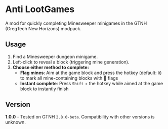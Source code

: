 # Anti LootGames

A mod for quickly completing Minesweeper minigames in the GTNH (GregTech New Horizons) modpack.

## Usage
1. Find a Minesweeper dungeon minigame.
2. Left-click to reveal a block (triggering mine generation).
3. **Choose either method to complete:**
   - **Flag mines**: Aim at the game block and press the hotkey (default: `R`) to mark all mine-containing blocks with 🚩 flags
   - **Instant complete**: Press `Shift` + the hotkey while aimed at the game block to instantly finish

## Version
**1.0.0** - Tested on GTNH `2.8.0-beta`. Compatibility with other versions is unknown.

